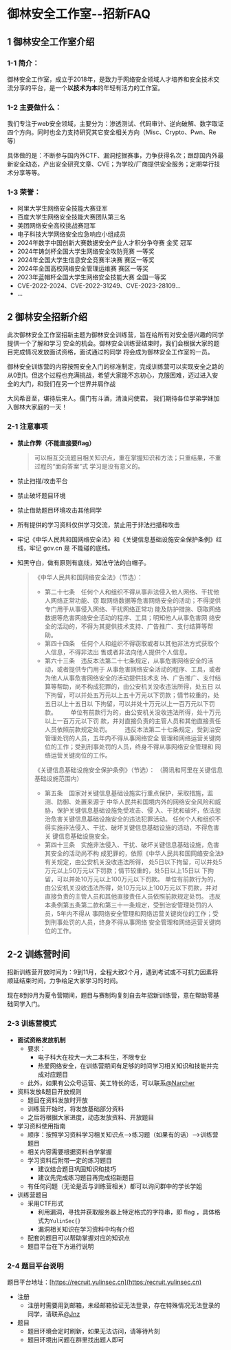 # 御林安全工作室--招新FAQ

## 1 御林安全工作室介绍

### 1-1 简介：

御林安全工作室，成立于2018年，是致力于网络安全领域人才培养和安全技术交流分享的平台，是一个**以技术为本**的年轻有活力的工作室。

### 1-2 主要做什么：

我们专注于web安全领域，主要分为：渗透测试、代码审计、逆向破解、数字取证四个方向。同时也全力支持研究其它安全相关方向（Misc、Crypto、Pwn、Re等）

具体做的是：不断参与国内外CTF、漏洞挖掘赛事，力争获得名次；跟踪国内外最新安全动态，产出安全研究文章、CVE；为学校/厂商提供安全服务；定期举行技术分享等等。

### 1-3 荣誉：

- 阿里大学生网络安全技能大赛亚军 
- 百度大学生网络安全技能大赛团队第三名
- 美团网络安全高校挑战赛冠军
- 电子科技大学网络安全应急响应小组成员
- 2024年数字中国创新大赛数据安全产业人才积分争夺赛  金奖 冠军
- 2024年铸剑杯全国大学生网络安全攻防竞赛 一等奖
- 2024年全国大学生信息安全竞赛半决赛 赛区一等奖
- 2024年全国高校网络安全管理运维赛 赛区一等奖
- 2023年蓝帽杯全国大学生网络安全技能大赛 全国一等奖
- CVE-2022-2024、CVE-2022-31249、CVE-2023-28109...  
- ...

## 2 御林安全招新介绍

​	此次御林安全工作室招新主题为御林安全训练营，旨在给所有对安全感兴趣的同学提供一个了解和学习 安全的机会。御林安全训练营结束时，我们会根据大家的题目完成情况发放面试资格，面试通过的同学 将会成为御林安全工作室的一员。

​	御林安全训练营的内容按照安全入门的标准制定，完成训练营可以实现安全之路的从0到1。但这个过程也充满挑战，希望大家能不忘初心，克服困难，迈过进入安全的大门，和我们在另一个世界并肩作战

大风希音至，堪待后来人。儒门有斗酒，清浊问使君。 我们期待各位学弟学妹加入御林大家庭的一天！

### 2-1 注意事项

- **禁止作弊（不能直接要flag）**

  > 可以相互交流题目相关知识点，重在掌握知识和方法；只重结果，不重过程的“面向答案”式 学习是没有意义的。

- 禁止扫描/攻击平台

- 禁止破坏题目环境

- 禁止借助题目环境攻击其他同学

- 所有提供的学习资料仅供学习交流，禁止用于非法扫描和攻击

- 牢记《中华人民共和国网络安全法》和《关键信息基础设施安全保护条例》红线，牢记 gov.cn 是 不能碰的底线。

- 知黑守白，做有原则有底线，知法守法的白帽子。

  > 《中华人民共和国网络安全法》（节选）：
  >
  > - 第二十七条　任何个人和组织不得从事非法侵入他人网络、干扰他人网络正常功能、窃 取网络数据等危害网络安全的活动；不得提供专门用于从事侵入网络、干扰网络正常功 能及防护措施、窃取网络数据等危害网络安全活动的程序、工具；明知他人从事危害网 络安全的活动的，不得为其提供技术支持、广告推广、支付结算等帮助。 
  > - 第四十四条　任何个人和组织不得窃取或者以其他非法方式获取个人信息，不得非法出 售或者非法向他人提供个人信息。
  > - 第六十三条　违反本法第二十七条规定，从事危害网络安全的活动，或者提供专门用于 从事危害网络安全活动的程序、工具，或者为他人从事危害网络安全的活动提供技术支 持、广告推广、支付结算等帮助，尚不构成犯罪的，由公安机关没收违法所得，处五日 以下拘留，可以并处五万元以上五十万元以下罚款；情节较重的，处五日以上十五日以 下拘留，可以并处十万元以上一百万元以下罚款。 　　单位有前款行为的，由公安机关没收违法所得，处十万元以上一百万元以下罚 款，并对直接负责的主管人员和其他直接责任人员依照前款规定处罚。 　　违反本法第二十七条规定，受到治安管理处罚的人员，五年内不得从事网络安全 管理和网络运营关键岗位的工作；受到刑事处罚的人员，终身不得从事网络安全管理和 网络运营关键岗位的工作。 
  >
  > 《关键信息基础设施安全保护条例》（节选）： （腾讯和阿里在关键信息基础设施范围内）
  >
  > - 第五条　国家对关键信息基础设施实行重点保护，采取措施，监测、防御、处置来源于 中华人民共和国境内外的网络安全风险和威胁，保护关键信息基础设施免受攻击、侵 入、干扰和破坏，依法惩治危害关键信息基础设施安全的违法犯罪活动。 任何个人和组织不得实施非法侵入、干扰、破坏关键信息基础设施的活动，不得危害关 键信息基础设施安全。
  > - 第四十三条　实施非法侵入、干扰、破坏关键信息基础设施，危害其安全的活动尚不构 成犯罪的，依照《中华人民共和国网络安全法》有关规定，由公安机关没收违法所得， 处5日以下拘留，可以并处5万元以上50万元以下罚款；情节较重的，处5日以上15日以 下拘留，可以并处10万元以上100万元以下罚款。 单位有前款行为的，由公安机关没收违法所得，处10万元以上100万元以下罚款，并对 直接负责的主管人员和其他直接责任人员依照前款规定处罚。 违反本条例第五条第二款和第三十一条规定，受到治安管理处罚的人员，5年内不得从 事网络安全管理和网络运营关键岗位的工作；受到刑事处罚的人员，终身不得从事网络 安全管理和网络运营关键岗位的工作。

## 2-2 训练营时间

招新训练营开放时间为：9到11月，全程大致2个月，遇到考试或不可抗力因素将顺延结束时间，力争给足大家学习的时间。

现在8到9月为夏令营期间，题目与赛制均复刻自去年招新训练营，意在帮助零基础同学入门。

### 2-3 训练营模式

- **面试资格发放机制**
  - 要求：
    - 电子科大在校大一大二本科生，不限专业
    - 热爱网络安全，在训练营期间有足够的时间学习相关知识和技能并完成对应题目
  - 此外，如果有公众号运营、美工特长的话，可以联系[@Narcher](mailto://2732657517@qq.com)
- 资料发放&题目开放规则
  - 题目在资料发放时开放 
  - 训练营开始时，将发放基础部分资料 
  - 之后将根据大家进度，动态发放资料、开放题目
- 学习资料使用指南
  - 顺序：按照学习资料学习相关知识点-->练习题（如果有的话）-->训练营题目
  - 相关内容需要根据资料自学掌握
  - 学习资料后附带一定的练习题目
    - 建议结合题目巩固知识和技巧
    - 建议先完成练习题目再完成招新题目
  - 有任何问题（无论是否与训练营相关）都可以询问群中的学长学姐
- 训练营题目
  - 采用CTF形式
    - 利用漏洞，寻找并获取服务器上特定格式的字符串，即 flag ，具体格式为`YulinSec{}`
    - 漏洞相关知识在学习资料中均有介绍
  - 配套的题目可以帮助掌握对应的知识点
  - 题目平台在下方进行说明

### 2-4 题目平台说明

题目平台地址：[https://recruit.yulinsec.cn](https:/recruit.yulinsec.cn)

- 注册
    - 注册时需要用到邮箱，未经邮箱验证无法登录，存在特殊情况无法登录的同学，请联系[@Jnz](mailto:ycjunjie@qq.com)
- 题目
    - 题目环境会定时刷新，如果无法访问，请等待片刻
    - 题目环境出问题在群里找出题人即可